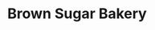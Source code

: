 ---
title: "Brown Sugar Bakery"
url: /chicago/brown-sugar-bakery-east-75th-street/
shop: Bäckerei
---